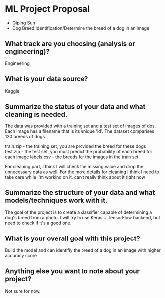 # ML Project Proposal
- Qiping Sun
- Dog Breed Identification/Determine the breed of a dog in an image

## What track are you choosing (analysis or engineering)?
Engineering

## What is your data source?
Kaggle

## Summarize the status of your data and what cleaning is needed.
The data was provided with a training set and a test set of images of dos.
Each image has a filename that is its unique 'id'. The dataset comparises 120 breeds of dogs. 

train.zip - the training set, you are provided the breed for these dogs
test.zip - the test set, you must predict the probability of each breed for each image
labels.csv - the breeds for the images in the train set

For cleaning part, I think I will check the missing value and drop the unnecessary data as well.
For the more details for cleaning I think I need to take care while I'm working on it, can't really think about it right now

## Summarize the structure of your data and what models/techniques work with it.
The goal of the project is to create a classifier capable of determining a dog's breed from a photo.
I will try to use Keras + TensorFlow backend, but need to check if it's a good one.

## What is your overall goal with this project?
Build the model and can identifiy the breed of a dog in an image with higher accuracy score

## Anything else you want to note about your project?
Not sure for now.

